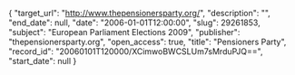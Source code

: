 {
  "target_url": "http://www.thepensionersparty.org/", 
  "description": "", 
  "end_date": null, 
  "date": "2006-01-01T12:00:00", 
  "slug": 29261853, 
  "subject": "European Parliament Elections 2009", 
  "publisher": "thepensionersparty.org", 
  "open_access": true, 
  "title": "Pensioners Party", 
  "record_id": "20060101T120000/XCimwoBWCSLUm7sMrduPJQ==", 
  "start_date": null
}

